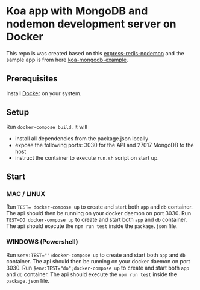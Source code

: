 # Koa app with MongoDB and nodemon development server on Docker

This repo is was created based on this [express-redis-nodemon](https://github.com/b00giZm/docker-compose-nodejs-examples/tree/master/02-express-redis-nodemon/) and the sample app is from here [koa-mongodb-example](https://github.com/Elzair/koa-mongodb-example/).

## Prerequisites

Install [Docker](https://www.docker.com/) on your system.

## Setup

Run `docker-compose build`. It will

* install all dependencies from the package.json locally
* expose the following ports: 3030 for the API and 27017 MongoDB to the host
* instruct the container to execute `run.sh` script on start up.

## Start
### MAC / LINUX
Run `TEST= docker-compose up` to create and start both `app` and `db` container. The api should then be running on your docker daemon on port 3030.
Run `TEST=DO docker-compose up` to create and start both `app` and `db` container. The api should execute the `npm run test` inside the `package.json` file.

### WINDOWS (Powershell)
Run `$env:TEST="";docker-compose up` to create and start both `app` and `db` container. The api should then be running on your docker daemon on port 3030.
Run `$env:TEST="do";docker-compose up` to create and start both `app` and `db` container. The api should execute the `npm run test` inside the `package.json` file.